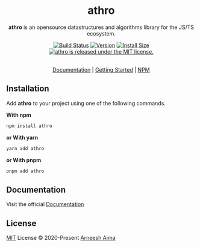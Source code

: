 
<h1 align="center">
athro
</h1>

<p align="center">
<b>athro</b> is an opensource datastructures and algorithms library for the JS/TS ecosystem.
<p>


<div align="center">
	<a href="https://github.com/arneesh/athro/actions"><img src="https://github.com/arneesh/athro/workflows/CI/badge.svg?branch=master" alt="Build Status"></a>
    <a href="https://img.shields.io/npm/v/athro"><img src="https://img.shields.io/npm/v/athro" alt="Version"></a>
	<a href="https://packagephobia.now.sh/result?p=athro"><img src="https://badgen.net/packagephobia/install/athro" alt="Install Size"></a>
	<a href="https://github.com/arneesh/athro/blob/master/LICENSE.md">
    <img src="https://img.shields.io/badge/license-MIT-blue.svg" alt="athro is released under the MIT license." /></a>
</div>

<br/>

<p align="center">
 <a href="https://athro.arneeshaima.com" target="_blank">Documentation</a> | <a href="https://athro.arneeshaima.com/Getting%20Started" target="_blank">Getting Started</a> | <a href="https://www.npmjs.com/package/athro" target="_blank">NPM</a>
</p>



## Installation

Add **athro** to your project using one of the following commands. 

**With npm**
```bash
npm install athro
```

**or With yarn**
```bash
yarn add athro
```

**or With pnpm**
```bash
pnpm add athro
```

## Documentation

Visit the official <a href="https://athro.arneeshaima.com" target="_blank">Documentation</a>


## License

[MIT](./LICENSE) License © 2020-Present [Arneesh Aima](https://github.com/arneesh)